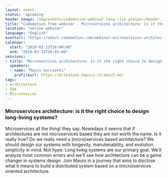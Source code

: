 ```yaml
---
layout: event
status: 'upcoming'
header_image: /img/events/codemotion-webinar-long-live-prosper/header.jpg
title: "Codemotion free webinar - Microservices architecture: is it the right choice to design long-living systems?"
location: "online webinar"
language: "English"
eventurl: "https://about.codemotion.com/webinar-microservices-architecture-mauro-servienti/"
calendar:
  start: "2019-03-12T16:00:00"
  end: "2019-03-12T16:45:00"
sessions:
- title: "Microservices architecture: is it the right choice to design long-living systems?"
  speakers:
  - name: "Mauro Servienti"
    profileurl: https://milestone.topics.it/about-me/
tags:
- architecture
- SOA
- Microsevices
---
```


### Microservices architecture: is it the right choice to design long-living systems?

Microservices all the thing! they say. Nowadays it seems that if architectures are not microservices based they are not worth the name. Is it really true? Do we really need a (micro)services based architecture?
We should design our systems with longevity, manutenability, and evolution simplicity in mind. Not hype. Long living systems are our primary goal. We'll analyze most common errors and we'll see how architecture can be a game changer in systems design.
Join Mauro in a journey that aims to disclose what it means to build a distributed system based on a (micro)services oriented architecture.
